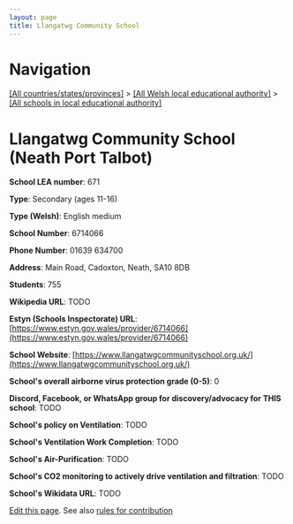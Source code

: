 ```yaml
---
layout: page
title: Llangatwg Community School
---
```

# Navigation

[[All countries/states/provinces]](../../..) > [[All Welsh local educational authority]](../..) > [[All schools in local educational authority]](..)

# Llangatwg Community School (Neath Port Talbot)

**School LEA number**: 671

**Type**: Secondary (ages 11-16)

**Type (Welsh)**: English medium

**School Number**: 6714066

**Phone Number**: 01639 634700

**Address**: Main Road, Cadoxton, Neath, SA10 8DB

**Students**: 755

**Wikipedia URL**: TODO

**Estyn (Schools Inspectorate) URL**: [https://www.estyn.gov.wales/provider/6714066](https://www.estyn.gov.wales/provider/6714066)

**School Website**: [https://www.llangatwgcommunityschool.org.uk/](https://www.llangatwgcommunityschool.org.uk/)

**School's overall airborne virus protection grade (0-5)**: 0

**Discord, Facebook, or WhatsApp group for discovery/advocacy for THIS school**: TODO

**School's policy on Ventilation**: TODO

**School's Ventilation Work Completion**: TODO

**School's Air-Purification**: TODO

**School's CO2 monitoring to actively drive ventilation and filtration**: TODO

**School's Wikidata URL**: TODO




[Edit this page](https://github.com/VentilationProject/Wales/edit/prif/./Neath_Port_Talbot/Llangatwg_Community_School.md). See also [rules for contribution](../../../contribution-rules/)